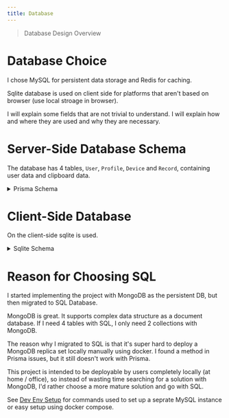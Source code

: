 ```yaml
---
title: Database
---
```


> Database Design Overview

# Database Choice

I chose MySQL for persistent data storage and Redis for caching.

Sqlite database is used on client side for platforms that aren't based on browser (use local stroage in browser).

I will explain some fields that are not trivial to understand. I will explain how and where they are used and why they are necessary.

# Server-Side Database Schema

The database has 4 tables, `User`, `Profile`, `Device` and `Record`, containing user data and clipboard data.

<details>
<summary>Prisma Schema</summary>

```prisma
generator client {
  provider = "prisma-client-js"
}

datasource db {
  provider = "mysql"
  url      = env("DATABASE_URL")
}

enum RecordType {
  IMAGE
  TEXT
}

enum Role {
  ADMIN
  USER
}

enum Theme {
  DARK
  LIGHT
}

enum Platform {
  UNKNOWN

  CLI
  WEB
  DESKTOP
  WINDOWS
  MACOS
  LINUX
  CHROMEOS

  MOBILE
  ANDROID
  IOS
  HARMONYOS
}

model Record {
  id        Int        @id @default(autoincrement())
  createdAt DateTime   @default(now())
  // Adding userId to record violates is not the best schema design but simplifies the code a lot, and could potentially reduce runtime
  // This could be potentially removed later after testing performance
  user      User       @relation(fields: [userId], references: [id])
  userId    Int
  device    Device     @relation(fields: [deviceId], references: [id], onDelete: Cascade, onUpdate: Cascade)
  deviceId  Int
  profile   Profile    @relation(fields: [profileId], references: [id], onDelete: Cascade, onUpdate: Cascade)
  profileId Int
  uuid      String
  type      RecordType @default(TEXT)
  value     String
  expired   Boolean    @default(false)
  deleted   Boolean    @default(false)
  deletedAt DateTime   @default(now())
}

model Profile {
  id          Int      @id @default(autoincrement())
  profileName String
  createdAt   DateTime @default(now())
  userId      Int
  user        User     @relation(fields: [userId], references: [id], onDelete: Cascade, onUpdate: Cascade)
  preferences Json     @default("{}")
  Record      Record[]

  @@unique([userId, profileName], name: "UniqueProfileNameWithinUser")
}

model Device {
  id          Int      @id @default(autoincrement())
  createdAt   DateTime @default(now())
  user        User     @relation(fields: [userId], references: [id], onDelete: Cascade, onUpdate: Cascade)
  userId      Int
  preferences Json     @default("{}")
  deviceName  String   @default("unknown")
  platform    Platform @default(UNKNOWN)
  Record      Record[]

  @@unique([userId, deviceName], name: "UniqueDeviceNameWithinUser")
}

model User {
  id              Int       @id @default(autoincrement())
  activated       Boolean   @default(false)
  createdAt       DateTime  @default(now())
  username        String    @unique
  email           String    @unique
  lastRecordId    Int       @default(0)
  password        String
  recordCount     Int       @default(0)
  recordQuota     Int       @default(5)
  connectionQuota Int       @default(2)
  role            Role      @default(USER)
  preferences     Json      @default("{}")
  tokenVersion    String    @default("0")
  defaultTheme    Theme     @default(DARK)
  profiles        Profile[]
  Device          Device[]
  Record          Record[]
}
```

</details>

# Client-Side Database

On the client-side sqlite is used.

<details>
<summary>Sqlite Schema</summary>

Since TypeORM is used to model the database, I will include the TypeORM entity class here.

[Link to GitHub](https://github.com/CrossCopy/crosscopy-core/blob/develop/src/database/entity/Rec.ts)

```ts
@Entity()
export class Rec extends BaseEntity {
  // Database id of record, is null when record is not uploaded to database yet
  @Column({ type: "varchar", nullable: true })
  id: string | null;

  // uuid of record, used to uniquely identify record within a user when a record has not been uploaded to database yet
  @PrimaryColumn({ type: "varchar" })
  uuid: string;

  // creation time of record
  @CreateDateColumn()
  createdAt: string;

  // device where the record is created (can be customized by user)
  @Column({ type: "varchar", default: "unknown" })
  device: string;

  // profile the record belongs to
  @Column({ type: "varchar", default: "Default" })
  profile: string;

  // type of record, either IMAGE or TEXT
  @Column({ type: "varchar", default: req.RecordType.Text })
  type: string;

  // user id
  @Column({ type: "varchar", nullable: true })
  userId: string;

  // content of record, encrypted string for text, url for image
  @Column({ type: "text", nullable: false })
  value: string;

  // whether is expired
  @Column({ type: "tinyint", default: 0 })
  expired: boolean;

  // whether is deleted
  @Column({ type: "tinyint", default: 0 })
  deleted: boolean;

  // deletion time, null if not deleted
  @Column({ type: "datetime", nullable: true })
  deletedAt: string;

  /**
   * whehter is insync, used to determine whether this record has been uploaded to database yet.
   * After a syned record is deleted in offline mode, it will be marked as deleted and not insync.
   * When connect resumes, all non-insync records will be uploaded/updated. Deleted records will be deleted in cloud DB.
   * Records created in offline mode will be marked as not insync and will be synced after connection is back.
   */
  @Column({ type: "tinyint", default: 0 })
  insync: string;
}
```

</details>

# Reason for Choosing SQL

I started implementing the project with MongoDB as the persistent DB, but then migrated to SQL Database.

MongoDB is great. It supports complex data structure as a document database. If I need 4 tables with SQL, I only need 2 collections with MongoDB.

The reason why I migrated to SQL is that it's super hard to deploy a MongoDB replica set locally manually using docker. I found a method in Prisma issues, but it still doesn't work with Prisma.

This project is intended to be deployable by users completely locally (at home / office), so instead of wasting time searching for a solution with MongoDB, I'd rather choose a more mature solution and go with SQL.

See [Dev Env Setup](../Development/environment/index.md) for commands used to set up a seprate MySQL instance or easy setup using docker compose.
